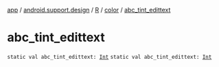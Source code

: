 [app](../../../index.md) / [android.support.design](../../index.md) / [R](../index.md) / [color](index.md) / [abc_tint_edittext](./abc_tint_edittext.md)

# abc_tint_edittext

`static val abc_tint_edittext: `[`Int`](https://kotlinlang.org/api/latest/jvm/stdlib/kotlin/-int/index.html)
`static val abc_tint_edittext: `[`Int`](https://kotlinlang.org/api/latest/jvm/stdlib/kotlin/-int/index.html)